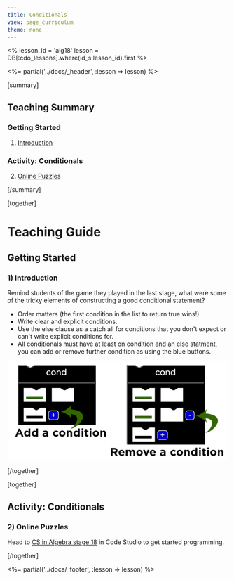 ```yaml
---
title: Conditionals
view: page_curriculum
theme: none
---
```


<%
lesson_id = 'alg18'
lesson = DB[:cdo_lessons].where(id_s:lesson_id).first
%>

<%= partial('../docs/_header', :lesson => lesson) %>

[summary]

## Teaching Summary
### **Getting Started**
 
1) [Introduction](#GetStarted)  

### **Activity: Conditionals**  

2) [Online Puzzles](#Activity1)

[/summary]

[together]

# Teaching Guide

## Getting Started

### <a name="GetStarted"></a> 1) Introduction

Remind students of the game they played in the last stage, what were some of the tricky elements of constructing a good conditional statement?

- Order matters (the first condition in the list to return true wins!).
- Write clear and explicit conditions.
- Use the else clause as a catch all for conditions that you don't expect or can't write explicit conditions for.
- All conditionals must have at least on condition and an else statment, you can add or remove further condition as using the blue buttons.

<img src="conditional.png" style="max-width: 100%; min-width: 300px"/>

[/together]

[together]

## Activity: Conditionals
### <a name="Activity1"></a> 2) Online Puzzles

Head to [CS in Algebra stage 18](http://studio.code.org/s/algebra/stage/18/puzzle/1) in Code Studio to get started programming.

[/together]

<%= partial('../docs/_footer', :lesson => lesson) %>